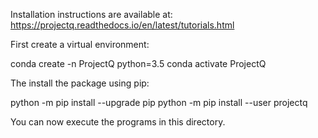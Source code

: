 Installation instructions are available at: https://projectq.readthedocs.io/en/latest/tutorials.html

First create a virtual environment:

conda create -n ProjectQ python=3.5
conda activate ProjectQ

The install the package using pip:

python -m pip install --upgrade pip
python -m pip install --user projectq

You can now execute the programs in this directory.